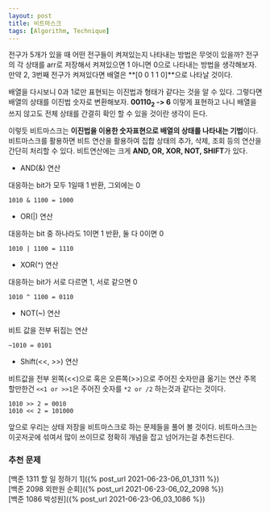 ```yaml
---
layout: post
title: 비트마스크
tags: [Algorithm, Technique]
---
```

전구가 5개가 있을 때 어떤 전구들이 켜져있는지 나타내는 방법은 무엇이 있을까? 전구의 각 상태를 arr로 저장해서 켜져있으면 1 아니면 0으로 나타내는 방법을 생각해보자. 만약 2, 3번째 전구가 켜져있다면 배열은 **[0 0 1 1 0]**으로 나타날 것이다. 

배열을 다시보니 0과 1로만 표현되는 이진법과 형태가 같다는 것을 알 수 있다. 그렇다면 배열의 상태를 이진법 숫자로 변환해보자. **00110<sub>2</sub> -> 6** 이렇게 표현하고 나니 배열을 쓰지 않고도 전체 상태를 간결히 확인 할 수 있을 것이란 생각이 든다.  

이렇듯 비트마스크는 **이진법을 이용한 숫자표현으로 배열의 상태를 나타내는 기법**이다. 비트마스크를 활용하면 비트 연산을 활용하여 집합 상태의 추가, 삭제, 조회 등의 연산을 간단히 처리할 수 있다. 비트연산에는 크게 **AND, OR, XOR, NOT, SHIFT**가 있다.

- AND(&) 연산



대응하는 bit가 모두 1일때 1 반환, 그외에는 0
```
1010 & 1100 = 1000
```
- OR(&#124;) 연산



대응하는 bit 중 하나라도 1이면 1 반환, 둘 다 0이면 0
```
1010 | 1100 = 1110
```
- XOR(^) 연산



대응하는 bit가 서로 다르면 1, 서로 같으면 0

```
1010 ^ 1100 = 0110
```
- NOT(~) 연산



비트 값을 전부 뒤집는 연산
```
~1010 = 0101
```
- Shift(<<, >>) 연산



비트값을 전부 왼쪽(<<)으로 혹은 오른쪽(>>)으로 주어진 숫자만큼 옮기는 연산
주목할만한건 `<<1 or >>1`은 주어진 숫자를 `*2 or /2` 하는것과 같다는 것이다.

```
1010 >> 2 = 0010
1010 << 2 = 101000
```
앞으로 우리는 상태 저장을 비트마스크로 하는 문제들을 풀어 볼 것이다. 비트마스크는 이곳저곳에 섞여서 많이 쓰이므로 정확히 개념을 잡고 넘어가는걸 추천드린다.

### 추천 문제

[백준 1311 할 일 정하기 1]({% post_url 2021-06-23-06_01_1311 %})  
[백준 2098 외판원 순회]({% post_url 2021-06-23-06_02_2098 %})  
[백준 1086 박성원]({% post_url 2021-06-23-06_03_1086 %})

